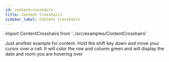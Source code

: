 ```yaml
---
id: contentcrosshairs
title: Content Crosshairs
sidebar_label: Content Crosshairs
---
```


import ContentCrosshairs from '../src/examples/ContentCrosshairs'

Just another example for content. 
Hold the shift key down and move your cursor over a cell. 
It will color the row and column green and will display the date and room you are hovering over

<ContentCrosshairs />

```jsx file=../src/examples/ContentCrosshairs.js
```